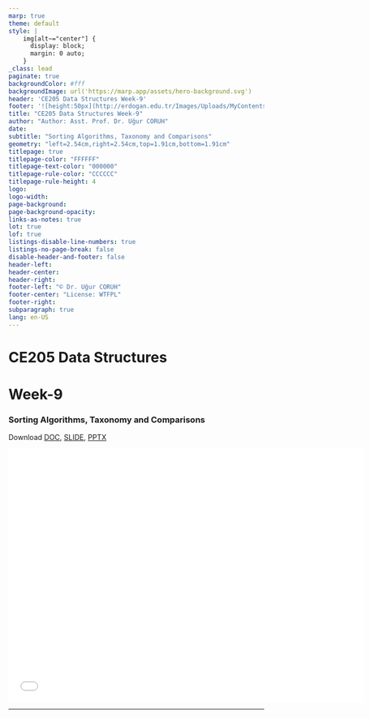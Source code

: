 ```yaml
---
marp: true
theme: default
style: |
    img[alt~="center"] {
      display: block;
      margin: 0 auto;
    }
_class: lead
paginate: true
backgroundColor: #fff
backgroundImage: url('https://marp.app/assets/hero-background.svg')
header: 'CE205 Data Structures Week-9'
footer: '![height:50px](http://erdogan.edu.tr/Images/Uploads/MyContents/L_379-20170718142719217230.jpg) RTEU CE205 Week-9'
title: "CE205 Data Structures Week-9"
author: "Author: Asst. Prof. Dr. Uğur CORUH"
date:
subtitle: "Sorting Algorithms, Taxonomy and Comparisons"
geometry: "left=2.54cm,right=2.54cm,top=1.91cm,bottom=1.91cm"
titlepage: true
titlepage-color: "FFFFFF"
titlepage-text-color: "000000"
titlepage-rule-color: "CCCCCC"
titlepage-rule-height: 4
logo:
logo-width:
page-background:
page-background-opacity:
links-as-notes: true
lot: true
lof: true
listings-disable-line-numbers: true
listings-no-page-break: false
disable-header-and-footer: false
header-left:
header-center:
header-right:
footer-left: "© Dr. Uğur CORUH"
footer-center: "License: WTFPL"
footer-right:
subparagraph: true
lang: en-US 
---
```


<!-- _backgroundColor: aquq -->

<!-- _color: orange -->

<!-- paginate: false -->

# CE205 Data Structures

# Week-9

### Sorting Algorithms, Taxonomy and Comparisons

Download [DOC](ce205-week-2-linkedlist.md_doc.pdf), [SLIDE](ce205-week-2-linkedlist.md_slide.pdf), [PPTX](ce205-week-2-linkedlist.md_slide.pptx)

<iframe width=700, height=500 frameBorder=0 src="../ce205-week-2-linkedlist.md_slide.html"></iframe>

---

<!-- paginate: true -->